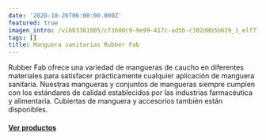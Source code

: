 ```yaml
---
date: '2020-10-26T06:00:00.000Z'
featured: true
imagen_intro: /v1603381005/cf3600c9-9e99-417c-ad5b-c302d8b5b629_1_elf77m.jpg
tags: []
title: Manguera sanitarias Rubber Fab
---
```



Rubber Fab ofrece una variedad de mangueras de caucho en diferentes materiales para satisfacer prácticamente cualquier aplicación de manguera sanitaria. Nuestras mangueras y conjuntos de mangueras siempre cumplen con los estándares de calidad establecidos por las industrias farmacéutica y alimentaria. Cubiertas de manguera y accesorios también están disponibles.

#### [**Ver productos**]()
